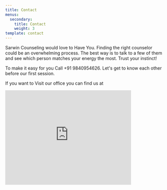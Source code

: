 ```yaml
---
title: Contact
menus:
  secondary:
    title: Contact
    weight: 3
template: contact
---
```

Sarwin Counseling would love to Have You. Finding the right counselor could be an overwhelming process. The best way is to talk to a few of them and see which person matches your energy the most. Trust your instinct!

To make it easy for you Call +91 9840954626. Let's get to know each other before our first session. 

If you want to Visit our office you can find us at 

<iframe src="https://www.google.com/maps/embed?pb=!1m18!1m12!1m3!1d3887.133539015038!2d80.2258978148226!3d13.027166990819453!2m3!1f0!2f0!3f0!3m2!1i1024!2i768!4f13.1!3m3!1m2!1s0x3a5267da4fdb3315%3A0xf04aaddeadd5830!2sSarwin+Counseling!5e0!3m2!1sen!2sin!4v1563580499053!5m2!1sen!2sin" width="400" height="300" frameborder="0" style="border:0" allowfullscreen></iframe>
